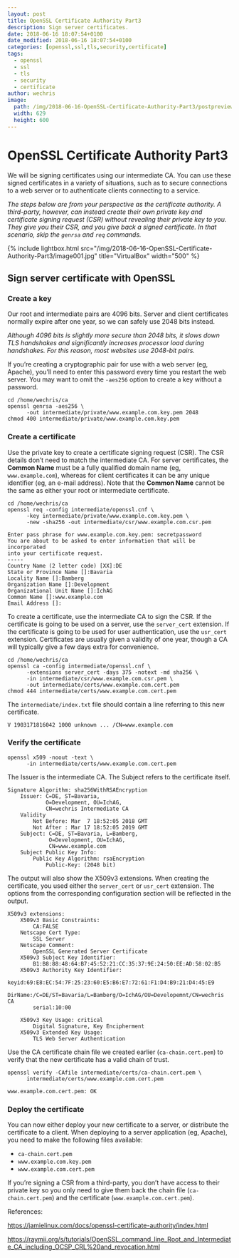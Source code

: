 ```yaml
---
layout: post
title: OpenSSL Certificate Authority Part3 
description: Sign server certificates.
date: 2018-06-16 18:07:54+0100
date_modified: 2018-06-16 18:07:54+0100
categories: [openssl,ssl,tls,security,certificate]
tags:
  - openssl
  - ssl
  - tls
  - security
  - certificate
author: wechris
image:
  path: /img/2018-06-16-OpenSSL-Certificate-Authority-Part3/postpreview.jpg
  width: 629
  height: 600
---
```

# OpenSSL Certificate Authority Part3

We will be signing certificates using our intermediate CA. You can use these signed certificates in a variety of situations, such as to secure connections to a web server or to authenticate clients connecting to a service.

_The steps below are from your perspective as the certificate authority. A third-party, however, can instead create their own private key and certificate signing request (CSR) without revealing their private key to you. They give you their CSR, and you give back a signed certificate. In that scenario, skip the ```genrsa``` and ```req``` commands._

{% include lightbox.html src="/img/2018-06-16-OpenSSL-Certificate-Authority-Part3/image001.jpg" title="VirtualBox" width="500" %}

## Sign server certificate with OpenSSL

### Create a key

Our root and intermediate pairs are 4096 bits. Server and client certificates normally expire after one year, so we can safely use 2048 bits instead.

_Although 4096 bits is slightly more secure than 2048 bits, it slows down TLS handshakes and significantly increases processor load during handshakes. For this reason, most websites use 2048-bit pairs._

If you’re creating a cryptographic pair for use with a web server (eg, Apache), you’ll need to enter this password every time you restart the web server. You may want to omit the ```-aes256``` option to create a key without a password.

```
cd /home/wechris/ca
openssl genrsa -aes256 \
      -out intermediate/private/www.example.com.key.pem 2048
chmod 400 intermediate/private/www.example.com.key.pem
```

### Create a certificate

Use the private key to create a certificate signing request (CSR). The CSR details don’t need to match the intermediate CA. For server certificates, the **Common Name** must be a fully qualified domain name (eg, ```www.example.com```), whereas for client certificates it can be any unique identifier (eg, an e-mail address). Note that the **Common Name** cannot be the same as either your root or intermediate certificate.

```
cd /home/wechris/ca
openssl req -config intermediate/openssl.cnf \
      -key intermediate/private/www.example.com.key.pem \
      -new -sha256 -out intermediate/csr/www.example.com.csr.pem

Enter pass phrase for www.example.com.key.pem: secretpassword
You are about to be asked to enter information that will be incorporated
into your certificate request.
-----
Country Name (2 letter code) [XX]:DE
State or Province Name []:Bavaria
Locality Name []:Bamberg
Organization Name []:Development
Organizational Unit Name []:IchAG
Common Name []:www.example.com
Email Address []:
```

To create a certificate, use the intermediate CA to sign the CSR. If the certificate is going to be used on a server, use the ```server_cert``` extension. If the certificate is going to be used for user authentication, use the ```usr_cert``` extension. Certificates are usually given a validity of one year, though a CA will typically give a few days extra for convenience.

```
cd /home/wechris/ca
openssl ca -config intermediate/openssl.cnf \
      -extensions server_cert -days 375 -notext -md sha256 \
      -in intermediate/csr/www.example.com.csr.pem \
      -out intermediate/certs/www.example.com.cert.pem
chmod 444 intermediate/certs/www.example.com.cert.pem
```

The ```intermediate/index.txt``` file should contain a line referring to this new certificate.

```
V 1903171816042 1000 unknown ... /CN=www.example.com
```

### Verify the certificate

```
openssl x509 -noout -text \
      -in intermediate/certs/www.example.com.cert.pem
```

The Issuer is the intermediate CA. The Subject refers to the certificate itself.

```
Signature Algorithm: sha256WithRSAEncryption
    Issuer: C=DE, ST=Bavaria,
            O=Development, OU=IchAG,
            CN=wechris Intermediate CA
    Validity
        Not Before: Mar  7 18:52:05 2018 GMT
        Not After : Mar 17 18:52:05 2019 GMT
    Subject: C=DE, ST=Bavaria, L=Bamberg,
             O=Development, OU=IchAG,
             CN=www.example.com
    Subject Public Key Info:
        Public Key Algorithm: rsaEncryption
            Public-Key: (2048 bit)
```

The output will also show the X509v3 extensions. When creating the certificate, you used either the ```server_cert``` or ```usr_cert``` extension. The options from the corresponding configuration section will be reflected in the output.

```
X509v3 extensions:
    X509v3 Basic Constraints:
        CA:FALSE
    Netscape Cert Type:
        SSL Server
    Netscape Comment:
        OpenSSL Generated Server Certificate
    X509v3 Subject Key Identifier:
        B1:B8:88:48:64:B7:45:52:21:CC:35:37:9E:24:50:EE:AD:58:02:B5
    X509v3 Authority Key Identifier:
        keyid:69:E8:EC:54:7F:25:23:60:E5:B6:E7:72:61:F1:D4:B9:21:D4:45:E9
        DirName:/C=DE/ST=Bavaria/L=Bamberg/O=IchAG/OU=Developemnt/CN=wechris CA
        serial:10:00

    X509v3 Key Usage: critical
        Digital Signature, Key Encipherment
    X509v3 Extended Key Usage:
        TLS Web Server Authentication
```

Use the CA certificate chain file we created earlier (```ca-chain.cert.pem```) to verify that the new certificate has a valid chain of trust.

```
openssl verify -CAfile intermediate/certs/ca-chain.cert.pem \
      intermediate/certs/www.example.com.cert.pem

www.example.com.cert.pem: OK
```

### Deploy the certificate
You can now either deploy your new certificate to a server, or distribute the certificate to a client. When deploying to a server application (eg, Apache), you need to make the following files available:

+ ```ca-chain.cert.pem```
+ ```www.example.com.key.pem```
+ ```www.example.com.cert.pem```

If you’re signing a CSR from a third-party, you don’t have access to their private key so you only need to give them back the chain file (```ca-chain.cert.pem```) and the certificate (```www.example.com.cert.pem```).

References:

https://jamielinux.com/docs/openssl-certificate-authority/index.html

https://raymii.org/s/tutorials/OpenSSL_command_line_Root_and_Intermediate_CA_including_OCSP_CRL%20and_revocation.html
